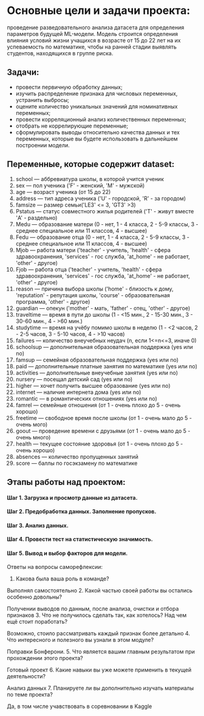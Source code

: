 # Основные цели и задачи проекта:
проведение разведовательного анализа датасета для определения параметров будущей ML-модели. Модель строится определения влияния условий жизни учащихся в возрасте от 15 до 22 лет на их успеваемость по математике, чтобы на ранней стадии выявлять студентов, находящихся в группе риска.
## Задачи:

* провести первичную обработку данных;
* изучить распределение признака для числовых переменных, устранить выбросы;
* оцените количество уникальных значений для номинативных переменных;
* провести корреляционный анализ количественных переменных;
* отобрать не коррелирующие переменные;
* сформулировать выводы относительно качества данных и тех переменных, которые вы будете использовать в дальнейшем построении модели.
## Переменные, которые содержит dataset:

1. school — аббревиатура школы, в которой учится ученик
2. sex — пол ученика ('F' - женский, 'M' - мужской)
3. age — возраст ученика (от 15 до 22)
4. address — тип адреса ученика ('U' - городской, 'R' - за городом)
5. famsize — размер семьи('LE3' <= 3, 'GT3' >3)
6. Pstatus — статус совместного жилья родителей ('T' - живут вместе 'A' - раздельно)
7. Medu — образование матери (0 - нет, 1 - 4 класса, 2 - 5-9 классы, 3 - среднее специальное или 11 классов, 4 - высшее)
8. Fedu — образование отца (0 - нет, 1 - 4 класса, 2 - 5-9 классы, 3 - среднее специальное или 11 классов, 4 - высшее)
9. Mjob — работа матери ('teacher' - учитель, 'health' - сфера здравоохранения, 'services' - гос служба, 'at_home' - не работает, 'other' - другое)
10. Fjob — работа отца ('teacher' - учитель, 'health' - сфера здравоохранения, 'services' - гос служба, 'at_home' - не работает, 'other' - другое)
11. reason — причина выбора школы ('home' - близость к дому, 'reputation' - репутация школы, 'course' - образовательная программа, 'other' - другое)
12. guardian — опекун ('mother' - мать, 'father' - отец, 'other' - другое)
13. traveltime — время в пути до школы (1 - <15 мин., 2 - 15-30 мин., 3 - 30-60 мин., 4 - >60 мин.)
14. studytime — время на учёбу помимо школы в неделю (1 - <2 часов, 2 - 2-5 часов, 3 - 5-10 часов, 4 - >10 часов)
15. failures — количество внеучебных неудач (n, если 1<=n<=3, иначе 0)
16. schoolsup — дополнительная образовательная поддержка (yes или no)
17. famsup — семейная образовательная поддержка (yes или no)
18. paid — дополнительные платные занятия по математике (yes или no)
19. activities — дополнительные внеучебные занятия (yes или no)
20. nursery — посещал детский сад (yes или no)
21. higher — хочет получить высшее образование (yes или no)
22. internet — наличие интернета дома (yes или no)
23. romantic — в романтических отношениях (yes или no)
24. famrel — семейные отношения (от 1 - очень плохо до 5 - очень хорошо)
25. freetime — свободное время после школы (от 1 - очень мало до 5 - очень мого)
26. goout — проведение времени с друзьями (от 1 - очень мало до 5 - очень много)
27. health — текущее состояние здоровья (от 1 - очень плохо до 5 - очень хорошо)
28. absences — количество пропущенных занятий
29. score — баллы по госэкзамену по математике
## Этапы работы над проектом:

#### Шаг 1. Загрузка и просмотр данные из датасета.
#### Шаг 2. Предобработка данных. Заполнение пропусков.
#### Шаг 3. Анализ данных.
#### Шаг 4. Провести тест на статистическую значимость.
#### Шаг 5. Вывод и выбор факторов для модели.

Ответы на вопросы саморефлексии:

1. Какова была ваша роль в команде?

Выполнял самостоятельно
2. Какой частью своей работы вы остались особенно довольны?

Получении выводов по данным, после анализа, очистки и отбора признаков
3. Что не получилось сделать так, как хотелось? Над чем ещё стоит поработать?

Возможно, стоило рассматривать каждый признак более детально
4. Что интересного и полезного вы узнали в этом модуле?

Поправки Бонферони.
5. Что является вашим главным результатом при прохождении этого проекта?

Готовый проект
6. Какие навыки вы уже можете применить в текущей деятельности?

Анализ данных
7. Планируете ли вы дополнительно изучать материалы по теме проекта?

Да, в том числе учавствовать в соревновании в Kaggle
